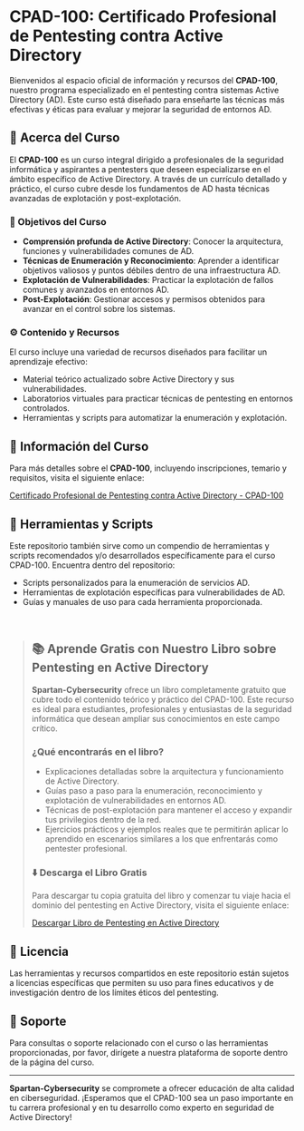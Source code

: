 # CPAD-100: Certificado Profesional de Pentesting contra Active Directory

Bienvenidos al espacio oficial de información y recursos del **CPAD-100**, nuestro programa especializado en el pentesting contra sistemas Active Directory (AD). Este curso está diseñado para enseñarte las técnicas más efectivas y éticas para evaluar y mejorar la seguridad de entornos AD.

## :book: Acerca del Curso

El **CPAD-100** es un curso integral dirigido a profesionales de la seguridad informática y aspirantes a pentesters que deseen especializarse en el ámbito específico de Active Directory. A través de un currículo detallado y práctico, el curso cubre desde los fundamentos de AD hasta técnicas avanzadas de explotación y post-explotación.

### :dart: Objetivos del Curso

- **Comprensión profunda de Active Directory**: Conocer la arquitectura, funciones y vulnerabilidades comunes de AD.
- **Técnicas de Enumeración y Reconocimiento**: Aprender a identificar objetivos valiosos y puntos débiles dentro de una infraestructura AD.
- **Explotación de Vulnerabilidades**: Practicar la explotación de fallos comunes y avanzados en entornos AD.
- **Post-Explotación**: Gestionar accesos y permisos obtenidos para avanzar en el control sobre los sistemas.

### :gear: Contenido y Recursos

El curso incluye una variedad de recursos diseñados para facilitar un aprendizaje efectivo:

- Material teórico actualizado sobre Active Directory y sus vulnerabilidades.
- Laboratorios virtuales para practicar técnicas de pentesting en entornos controlados.
- Herramientas y scripts para automatizar la enumeración y explotación.

## :link: Información del Curso

Para más detalles sobre el **CPAD-100**, incluyendo inscripciones, temario y requisitos, visita el siguiente enlace:

[Certificado Profesional de Pentesting contra Active Directory - CPAD-100](https://www.spartan-cybersec.com/cursos/pentesting-contra-active-directory/)

## :wrench: Herramientas y Scripts

Este repositorio también sirve como un compendio de herramientas y scripts recomendados y/o desarrollados específicamente para el curso CPAD-100. Encuentra dentro del repositorio:

- Scripts personalizados para la enumeración de servicios AD.
- Herramientas de explotación específicas para vulnerabilidades de AD.
- Guías y manuales de uso para cada herramienta proporcionada.
<br>

> ## :books: Aprende Gratis con Nuestro Libro sobre Pentesting en Active Directory
>
> **Spartan-Cybersecurity** ofrece un libro completamente gratuito que cubre todo el contenido teórico y práctico del CPAD-100. Este recurso es ideal para estudiantes, profesionales y entusiastas de la seguridad informática que desean ampliar sus conocimientos en este campo crítico.
>
> ### ¿Qué encontrarás en el libro?
> 
> - Explicaciones detalladas sobre la arquitectura y funcionamiento de Active Directory.
> - Guías paso a paso para la enumeración, reconocimiento y explotación de vulnerabilidades en entornos AD.
> - Técnicas de post-explotación para mantener el acceso y expandir tus privilegios dentro de la red.
> - Ejercicios prácticos y ejemplos reales que te permitirán aplicar lo aprendido en escenarios similares a los que enfrentarás como pentester profesional.
> 
> ### :arrow_down: Descarga el Libro Gratis
> 
> Para descargar tu copia gratuita del libro y comenzar tu viaje hacia el dominio del pentesting en Active Directory, visita el siguiente enlace:
> 
> [Descargar Libro de Pentesting en Active Directory](https://spartan-cybersec.gitbook.io/cpad/)

## :page_facing_up: Licencia

Las herramientas y recursos compartidos en este repositorio están sujetos a licencias específicas que permiten su uso para fines educativos y de investigación dentro de los límites éticos del pentesting.

## :raising_hand: Soporte

Para consultas o soporte relacionado con el curso o las herramientas proporcionadas, por favor, dirígete a nuestra plataforma de soporte dentro de la página del curso.

---

**Spartan-Cybersecurity** se compromete a ofrecer educación de alta calidad en ciberseguridad. ¡Esperamos que el CPAD-100 sea un paso importante en tu carrera profesional y en tu desarrollo como experto en seguridad de Active Directory!
